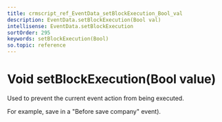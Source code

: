```yaml
---
title: crmscript_ref_EventData_setBlockExecution_Bool_val
description: EventData.setBlockExecution(Bool val)
intellisense: EventData.setBlockExecution
sortOrder: 295
keywords: setBlockExecution(Bool)
so.topic: reference
---
```


# Void setBlockExecution(Bool value)

Used to prevent the current event action from being executed.

For example, save in a "Before save company" event).
